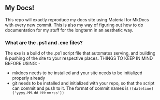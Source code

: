 ## My Docs!
This repo will exactly reproduce my docs site using Material for MkDocs with every new commit.
This is also my way of figuring out how to do documentation for my stuff for the longterm in an aesthetic way.

### What are the .ps1 and .exe files?
The exe is a build of the .ps1 script file that automates serving, and building & pushing of the site to your respective places. THINGS TO KEEP IN MIND BEFORE USING: -

- mkdocs needs to be installed and your site needs to be initialized properly already
- git needs to be installed and initialized with your repo, so that the script can commit and push to it. The format of commit names is ```([datetime]('yyyy-MM-dd HH:mm:ss'))```